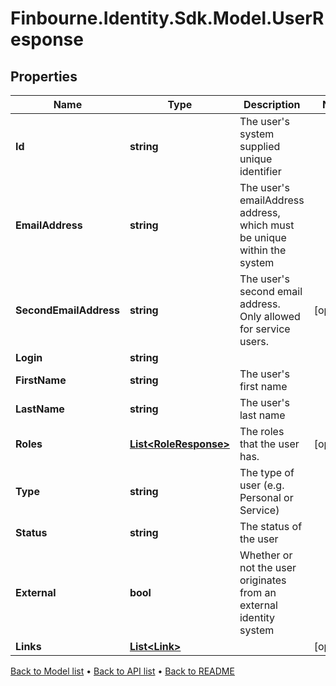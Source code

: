 # Finbourne.Identity.Sdk.Model.UserResponse

## Properties

Name | Type | Description | Notes
------------ | ------------- | ------------- | -------------
**Id** | **string** | The user&#39;s system supplied unique identifier | 
**EmailAddress** | **string** | The user&#39;s emailAddress address, which must be unique within the system | 
**SecondEmailAddress** | **string** | The user&#39;s second email address. Only allowed for service users. | [optional] 
**Login** | **string** |  | 
**FirstName** | **string** | The user&#39;s first name | 
**LastName** | **string** | The user&#39;s last name | 
**Roles** | [**List&lt;RoleResponse&gt;**](RoleResponse.md) | The roles that the user has. | [optional] 
**Type** | **string** | The type of user (e.g. Personal or Service) | 
**Status** | **string** | The status of the user | 
**External** | **bool** | Whether or not the user originates from an external identity system | 
**Links** | [**List&lt;Link&gt;**](Link.md) |  | [optional] 

[Back to Model list](../README.md#documentation-for-models) &#8226; [Back to API list](../README.md#documentation-for-api-endpoints) &#8226; [Back to README](../README.md)

